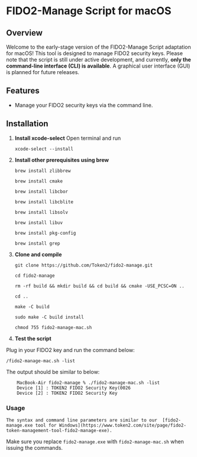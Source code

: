 # FIDO2-Manage Script for macOS

## Overview
Welcome to the early-stage version of the FIDO2-Manage Script adaptation for macOS! This tool is designed to manage FIDO2 security keys. Please note that the script is still under active development, and currently, **only the command-line interface (CLI) is available**. A graphical user interface (GUI) is planned for future releases.

## Features
- Manage your FIDO2 security keys via the command line.

## Installation

1. **Install xcode-select**
   Open terminal and run

    `xcode-select --install`

2. **Install other prerequisites using brew**

    `brew install zlibbrew`

    `brew install cmake`

    `brew install libcbor`

    `brew install libcblite`

    `brew install libsolv`

    `brew install libuv`

    `brew install pkg-config`

    `brew install grep`


3. **Clone and compile**

    `git clone https://github.com/Token2/fido2-manage.git`

    `cd fido2-manage`

    `rm -rf build && mkdir build && cd build && cmake -USE_PCSC=ON ..`

    `cd ..`

    `make -C build`

    `sudo make -C build install`

    `chmod 755 fido2-manage-mac.sh`

4. **Test the script**  

Plug in your FIDO2 key and run the command below:

    /fido2-manage-mac.sh -list

The output should be similar to below:
```console
    MacBook-Air fido2-manage % ./fido2-manage-mac.sh -list
    Device [1] : TOKEN2 FIDO2 Security Key(0026
    Device [2] : TOKEN2 FIDO2 Security Key
```

### Usage ###
    The syntax and command line parameters are similar to our  [fido2-manage.exe tool for Windows](https://www.token2.com/site/page/fido2-token-management-tool-fido2-manage-exe).

Make sure you replace `fido2-manage.exe` with `fido2-manage-mac.sh` when issuing the commands.
